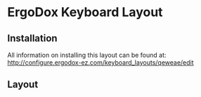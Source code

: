 ErgoDox Keyboard Layout
=======================

Installation
-----------

All information on installing this layout can be found at: http://configure.ergodox-ez.com/keyboard_layouts/qeweae/edit

Layout
------


